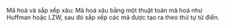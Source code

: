 Mã hoá và sắp xếp xâu: Mã hoá xâu bằng một thuật toán mã hoá như Huffman hoặc LZW, sau đó sắp xếp các mã được tạo ra theo thứ tự từ điển.
